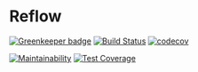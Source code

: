 # Reflow

[![Greenkeeper badge](https://badges.greenkeeper.io/Bamieh/re-flow.svg)](https://greenkeeper.io/)
[![Build Status](https://travis-ci.org/Bamieh/re-flow.svg?branch=master)](https://travis-ci.org/Bamieh/re-flow)
[![codecov](https://codecov.io/gh/Bamieh/re-flow/branch/master/graph/badge.svg)](https://codecov.io/gh/Bamieh/re-flow)


[![Maintainability](https://api.codeclimate.com/v1/badges/54471eb544c5e9b5ad4c/maintainability)](https://codeclimate.com/github/Bamieh/re-flow/maintainability)
[![Test Coverage](https://api.codeclimate.com/v1/badges/54471eb544c5e9b5ad4c/test_coverage)](https://codeclimate.com/github/Bamieh/re-flow/test_coverage)